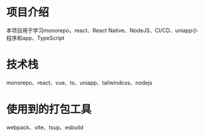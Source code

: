 # 项目介绍
本项目用于学习monorepo，react、React Native、NodeJS、CI/CD、uniapp小程序和app、TypeScript
# 技术栈
monorepo、react、vue、ts、uniapp、tailwindcss、nodejs
# 使用到的打包工具
webpack、vite、tsup、esbuild

